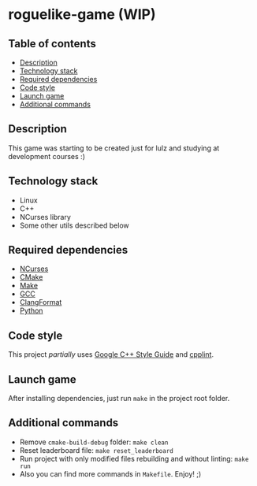 # roguelike-game (WIP)

## Table of contents

* [Description](#description)
* [Technology stack](#technology-stack)
* [Required dependencies](#required-dependencies)
* [Code style](#code-style)
* [Launch game](#launch-game)
* [Additional commands](#additional-commands)

## Description

This game was starting to be created just for lulz and studying at development courses :)

## Technology stack

* Linux
* C++
* NCurses library
* Some other utils described below

## Required dependencies

* [NCurses](https://www.gnu.org/software/ncurses)
* [CMake](https://cmake.org)
* [Make](https://www.gnu.org/software/make)
* [GCC](https://gcc.gnu.org)
* [ClangFormat](https://clang.llvm.org/docs/ClangFormat.html)
* [Python](https://www.python.org)

## Code style

This project _partially_ uses [Google C++ Style Guide](https://google.github.io/styleguide/cppguide.html) and [cpplint](https://google.github.io/styleguide/cppguide.html#cpplint).

## Launch game

After installing dependencies, just run `make` in the project root folder.

## Additional commands

* Remove `cmake-build-debug` folder: `make clean`
* Reset leaderboard file: `make reset_leaderboard`
* Run project with only modified files rebuilding and without linting: `make run`
* Also you can find more commands in `Makefile`. Enjoy! ;)
